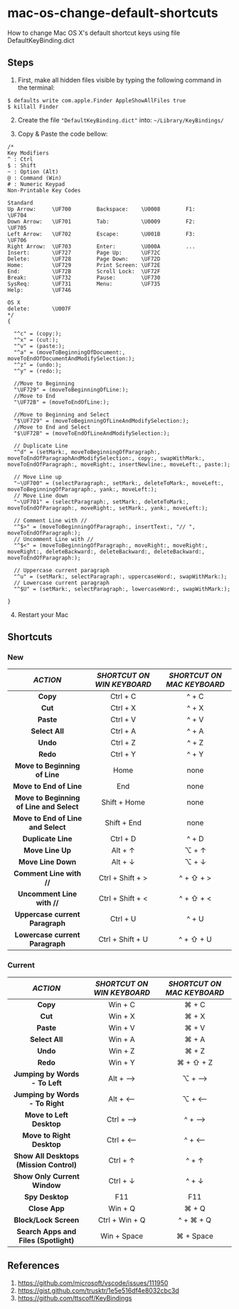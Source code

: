 # mac-os-change-default-shortcuts
How to change Mac OS X's default shortcut keys using file DefaultKeyBinding.dict


## Steps

1. First, make all hidden files visible by typing the following command in the terminal:
```shell
$ defaults write com.apple.Finder AppleShowAllFiles true
$ killall Finder
```

2. Create the file `"DefaultKeyBinding.dict"` into: `~/Library/KeyBindings/`

3. Copy & Paste the code bellow:
```
/*
Key Modifiers
^ : Ctrl
$ : Shift
~ : Option (Alt)
@ : Command (Win)
# : Numeric Keypad
Non-Printable Key Codes

Standard
Up Arrow:     \UF700        Backspace:    \U0008        F1:           \UF704
Down Arrow:   \UF701        Tab:          \U0009        F2:           \UF705
Left Arrow:   \UF702        Escape:       \U001B        F3:           \UF706
Right Arrow:  \UF703        Enter:        \U000A        ...
Insert:       \UF727        Page Up:      \UF72C
Delete:       \UF728        Page Down:    \UF72D
Home:         \UF729        Print Screen: \UF72E
End:          \UF72B        Scroll Lock:  \UF72F
Break:        \UF732        Pause:        \UF730
SysReq:       \UF731        Menu:         \UF735
Help:         \UF746

OS X
delete:       \U007F
*/
{

  "^c" = (copy:);
  "^x" = (cut:);
  "^v" = (paste:);
  "^a" = (moveToBeginningOfDocument:, moveToEndOfDocumentAndModifySelection:);
  "^z" = (undo:);
  "^y" = (redo:);

  //Move to Beginning
  "\UF729" = (moveToBeginningOfLine:);
  //Move to End
  "\UF72B" = (moveToEndOfLine:);

  //Move to Beginning and Select
  "$\UF729" = (moveToBeginningOfLineAndModifySelection:);
  //Move to End and Select
  "$\UF72B" = (moveToEndOfLineAndModifySelection:);

  // Duplicate Line
  "^d" = (setMark:, moveToBeginningOfParagraph:, moveToEndOfParagraphAndModifySelection:, copy:, swapWithMark:, moveToEndOfParagraph:, moveRight:, insertNewline:, moveLeft:, paste:);

  // Move Line up
  "~\UF700" = (selectParagraph:, setMark:, deleteToMark:, moveLeft:, moveToBeginningOfParagraph:, yank:, moveLeft:);
  // Move Line down
  "~\UF701" = (selectParagraph:, setMark:, deleteToMark:, moveToEndOfParagraph:, moveRight:, setMark:, yank:, moveLeft:);

  // Comment Line with //
  "^$>" = (moveToBeginningOfParagraph:, insertText:, "// ", moveToEndOfParagraph:);
  // Uncomment Line with //
  "^$<" = (moveToBeginningOfParagraph:, moveRight:, moveRight:, moveRight:, deleteBackward:, deleteBackward:, deleteBackward:, moveToEndOfParagraph:);

  // Uppercase current paragraph
  "^u" = (setMark:, selectParagraph:, uppercaseWord:, swapWithMark:);
  // Lowercase current paragraph
  "^$U" = (setMark:, selectParagraph:, lowercaseWord:, swapWithMark:);

}
```

4. Restart your Mac

## Shortcuts

### New
| ***ACTION***                  | ***SHORTCUT ON WIN KEYBOARD*** | ***SHORTCUT ON MAC KEYBOARD*** | 
|:-----------------------------------------:|:------------------:|:------------------------------:|
| **Copy**                                  | Ctrl + C           | ^ + C                          |
| **Cut**                                   | Ctrl + X           | ^ + X                          |
| **Paste**                                 | Ctrl + V           | ^ + V                          |
| **Select All**                            | Ctrl + A           | ^ + A                          |
| **Undo**                                  | Ctrl + Z           | ^ + Z                          |
| **Redo**                                  | Ctrl + Y           | ^ + Y                          |
| **Move to Beginning of Line**             | Home               | none                           |
| **Move to End of Line**                   | End                | none                           |
| **Move to Beginning of Line and Select**  | Shift + Home       | none                           |
| **Move to End of Line and Select**        | Shift + End        | none                           |
| **Duplicate Line**                        | Ctrl + D           | ^ + D                          |
| **Move Line Up**                          | Alt + &uarr;       | ⌥ + &uarr;                    |
| **Move Line Down**                        | Alt + &darr;       | ⌥ + &darr;                    |
| **Comment Line with //**                  | Ctrl + Shift + >   | ^ + ⇧ + >                      |
| **Uncomment Line with //**                | Ctrl + Shift + <   | ^ + ⇧ + <                      |
| **Uppercase current Paragraph**           | Ctrl + U           | ^ + U                          |
| **Lowercase current Paragraph**           | Ctrl + Shift + U   | ^ + ⇧ + U                      |

### Current
| ***ACTION***                  | ***SHORTCUT ON WIN KEYBOARD*** | ***SHORTCUT ON MAC KEYBOARD*** | 
|:-----------------------------------------:|:------------------:|:------------------------------:|
| **Copy**                                  | Win + C            | ⌘ + C                         |
| **Cut**                                   | Win + X            | ⌘ + X                         |
| **Paste**                                 | Win + V            | ⌘ + V                         |
| **Select All**                            | Win + A            | ⌘ + A                         |
| **Undo**                                  | Win + Z            | ⌘ + Z                         |
| **Redo**                                  | Win + Y            | ⌘ + ⇧ + Z                     |
| **Jumping by Words - To Left**            | Alt + &xrarr;      | ⌥ + &xrarr;                   |
| **Jumping by Words - To Right**           | Alt + &xlarr;      | ⌥ + &xlarr;                   |
| **Move to Left Desktop**                  | Ctrl + &xrarr;     | ^ + &xrarr;                    |
| **Move to Right Desktop**                 | Ctrl + &xlarr;     | ^ + &xlarr;                    |
| **Show All Desktops (Mission Control)**   | Ctrl + &uarr;      | ^ + &uarr;                     |
| **Show Only Current Window**              | Ctrl + &darr;      | ^ + &darr;                     |
| **Spy Desktop**                           | F11                | F11                            |
| **Close App**                             | Win + Q            | ⌘ + Q                         |
| **Block/Lock Screen**                     | Ctrl + Win + Q     | ^ + ⌘ + Q                     |
| **Search Apps and Files (Spotlight)**     | Win + Space        | ⌘ + Space                     |



## References

1. https://github.com/microsoft/vscode/issues/111950
2. https://gist.github.com/trusktr/1e5e516df4e8032cbc3d
3. https://github.com/ttscoff/KeyBindings